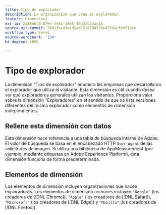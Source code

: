 ```yaml
---
title: Tipo de explorador
description: La organización que creó el explorador.
feature: Dimensions
exl-id: 2a88ebc6-879e-4e5b-a8e5-40a32d54ac1b
source-git-commit: 35413ac43eed5ab7218794f26e4753acf08f18ee
workflow-type: tm+mt
source-wordcount: '134'
ht-degree: 100%

---
```


# Tipo de explorador

La dimensión “Tipo de explorador” enumera las empresas que desarrollaron el explorador que utiliza el visitante. Esta dimensión es útil cuando desea ver qué exploradores generales utilizan los visitantes. Proporciona valor sobre la dimensión “Exploradores” en el sentido de que no lista versiones diferentes del mismo explorador como elementos de dimensión independientes.

## Rellene esta dimensión con datos

Esta dimensión hace referencia a una tabla de búsqueda interna de Adobe. El valor de búsqueda se basa en el encabezado HTTP `User-Agent` de las solicitudes de imagen. Si utiliza una biblioteca de AppMeasurement (por ejemplo, mediante etiquetas en Adobe Experience Platform), esta dimensión funciona de forma predeterminada.

## Elementos de dimensión

Los elementos de dimensión incluyen organizaciones que hacen exploradores. Los elementos de dimensión comunes incluyen `"Google"` (los creadores de [!DNL Chrome]), `"Apple"` (los creadores de [!DNL Safari]), `"Microsoft"` (los creadores de [!DNL Edge]) y `"Mozilla"` (los creadores de [!DNL Firefox]).
